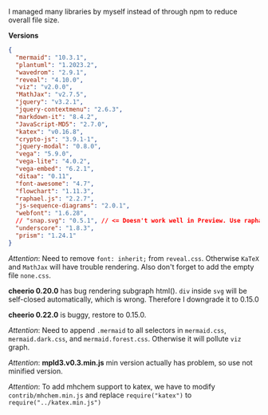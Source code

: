 I managed many libraries by myself instead of through npm to reduce overall file size.

**Versions**

```json
{
  "mermaid": "10.3.1",
  "plantuml": "1.2023.2",
  "wavedrom": "2.9.1",
  "reveal": "4.10.0",
  "viz": "v2.0.0",
  "MathJax": "v2.7.5",
  "jquery": "v3.2.1",
  "jquery-contextmenu": "2.6.3",
  "markdown-it": "8.4.2",
  "JavaScript-MD5": "2.7.0",
  "katex": "v0.16.8",
  "crypto-js": "3.9.1-1",
  "jquery-modal": "0.8.0",
  "vega": "5.9.0",
  "vega-lite": "4.0.2",
  "vega-embed": "6.2.1",
  "ditaa": "0.11",
  "font-awesome": "4.7",
  "flowchart": "1.11.3",
  "raphael.js": "2.2.7",
  "js-sequence-diagrams": "2.0.1",
  "webfont": "1.6.28",
  // "snap.svg": "0.5.1", // <= Doesn't work well in Preview. Use raphael.js instead
  "underscore": "1.8.3",
  "prism": "1.24.1"
}
```

_Attention_: Need to remove `font: inherit;` from `reveal.css`. Otherwise `KaTeX` and `MathJax` will have trouble rendering. Also don't forget to add the empty file `none.css`.

**cheerio 0.20.0** has bug rendering subgraph html(). `div` inside `svg` will be self-closed automatically, which is wrong. Therefore I downgrade it to 0.15.0

**cheerio 0.22.0** is buggy, restore to 0.15.0.

_Attention_: Need to append `.mermaid` to all selectors in `mermaid.css`, `mermaid.dark.css`, and `mermaid.forest.css`. Otherwise it will pollute `viz` graph.

_Attention_: **mpld3.v0.3.min.js** min version actually has problem, so use not minified version.

_Attention_: To add mhchem support to katex, we have to modify `contrib/mhchem.min.js` and replace `require("katex")` to `require("../katex.min.js")`
